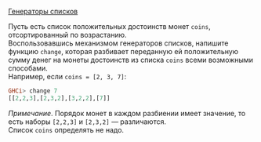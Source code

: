 [Генераторы списков](https://stepik.org/lesson/8328/step/9)

Пусть есть список положительных достоинств монет `coins`, отсортированный по возрастанию.  
Воспользовавшись механизмом генераторов списков, напишите функцию `change`, которая разбивает переданную ей положительную сумму денег на монеты достоинств из списка `coins` всеми возможными способами.  
Например, если `coins = [2, 3, 7]`:  
  
```haskell
GHCi> change 7
[[2,2,3],[2,3,2],[3,2,2],[7]]
```  
_Примечание_. Порядок монет в каждом разбиении имеет значение, то есть наборы `[2,2,3]` и `[2,3,2]` — различаются.  
Список `coins` определять не надо.  
